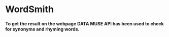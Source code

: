 # WordSmith

#### To get the result on the webpage DATA MUSE API has been used to check for synonyms and rhyming words.
